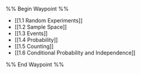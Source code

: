 %% Begin Waypoint %%
- [[1.1 Random Experiments]]
- [[1.2 Sample Space]]
- [[1.3 Events]]
- [[1.4 Probability]]
- [[1.5 Counting]]
- [[1.6 Conditional Probability and Independence]]

%% End Waypoint %%